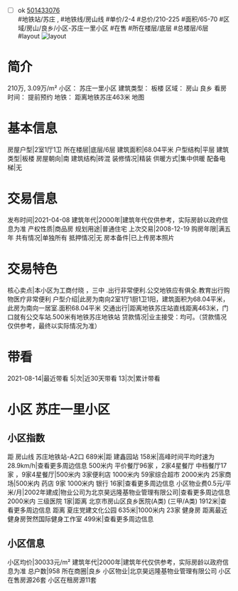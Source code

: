 - [ ] ok [501433076](https://bj.5i5j.com/ershoufang/501433076.html)  
 #地铁站/苏庄 ,  #地铁线/房山线
#单价/2-4 #总价/210-225 #面积/65-70   #区域/房山/良乡/小区-苏庄一里小区 #在售 #所在楼层/底层 #总楼层/6层 #layout 
![layout](http://image2a.5i5j.com/scm/HOUSE_CUSTOMER/35c90f882bcb41be9179b16212267395.jpg_P5.jpg) 
# 简介 
 210万,  3.09万/m² 
小区： 苏庄一里小区
建筑类型： 板楼
区域： 房山 良乡
看房时间： 提前预约
地铁： 距离地铁苏庄463米 地图
# 基本信息 
 房屋户型|2室1厅1卫
所在楼层|底层/6层
建筑面积|68.04平米
户型结构|平层
建筑类型|板楼
房屋朝向|南
建筑结构|砖混
装修情况|精装
供暖方式|集中供暖
配备电梯|无
# 交易信息 
 发布时间|2021-04-08
建筑年代|2000年|建筑年代仅供参考，实际房龄以政府信息为准
产权性质|商品房
规划用途|普通住宅
上次交易|2008-12-19
购房年限|满五年
共有情况|单独所有
抵押情况|无
房本备件|已上传房本照片
# 交易特色 
 核心卖点|本小区为工商付晓   ，三中 .出行非常便利.公交地铁应有俱全.教育出行购物医疗非常便利
户型介绍|此房为南向2室1厅1厨1卫1阳，建筑面积为68.04平米，此房为南向一居室.面积68.04平米
交通出行|距离地铁苏庄站直线距离463米，门口就有公交车站.500米有地铁苏庄地铁站
贷款情况|业主接受：均可。（贷款情况仅供参考，最终以实际情况为准）
# 带看 
 2021-08-14|最近带看	 5|次|近30天带看	 13|次|累计带看
# 小区 苏庄一里小区
## 小区指数 
 距 房山线 苏庄地铁站-A2口 689米|距 建鑫园站 158米|高峰时间平均时速为28.9km/h|查看更多周边信息
500米内 平价餐厅96家 ，2家4星餐厅
中档餐厅17家 ，9家4星餐厅|500米内 3家便利店
1000米内 59家综合超市
2000米内 25家商场|500米内 药店 9家
1000米内 银行 16家|查看更多周边信息
小区物业费0.5元/平米/月|2002年建成|物业公司为北京昊远隆基物业管理有限公司|查看更多周边信息
2000米内 三级医院 1家|距离 北京市房山区良乡医院(A类) (三甲/A类) 1912米|查看更多周边信息
距离 夏庄党建文化公园 635米|1000米内 23家 健身房
距离最近健身房贺然国际健身工作室 499米|查看更多周边信息
## 小区信息 
 小区均价|30033元/m²
建筑年代|2000年|建筑年代仅供参考，实际房龄以政府信息为准
总户数|958
所在商圈|良乡
小区物业|北京昊远隆基物业管理有限公司
小区在售房源26套
小区在租房源11套
